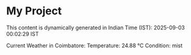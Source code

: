 # My Project

This content is dynamically generated in Indian Time (IST): 2025-09-03 00:02:29 IST


Current Weather in Coimbatore:
Temperature: 24.88 °C
Condition: mist
